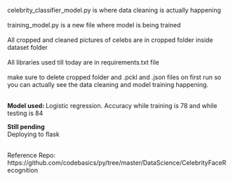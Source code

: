 celebrity_classifier_model.py is where data cleaning is actually happening</br>
</br>
training_model.py is a new file where model is being trained</br>
</br>
All cropped and cleaned pictures of celebs are in cropped folder inside dataset folder</br>
</br>
All libraries used till today are in requirements.txt file </br>
</br>
make sure to delete cropped folder and .pckl and .json files on first run so you can actually see the data cleaning and model training happening.</br>

</br> <b> Model used: </b> Logistic regression. Accuracy while training is 78 and while testing is 84
</br>

<b> Still pending</b> </br>
Deploying to flask </br>

</br>
Reference Repo: https://github.com/codebasics/py/tree/master/DataScience/CelebrityFaceRecognition</br>
